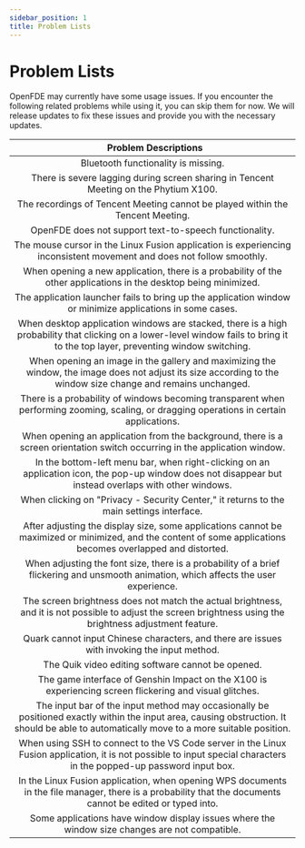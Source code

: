 ```yaml
---
sidebar_position: 1
title: Problem Lists
---
```


# Problem Lists

OpenFDE may currently have some usage issues. If you encounter the following related problems while using it, you can skip them for now. We will release updates to fix these issues and provide you with the necessary updates.

|   Problem Descriptions | 
| :----: | 
|Bluetooth functionality is missing.|
|There is severe lagging during screen sharing in Tencent Meeting on the Phytium X100.|
|The recordings of Tencent Meeting cannot be played within the Tencent Meeting.|
|OpenFDE does not support text-to-speech functionality.|
|The mouse cursor in the Linux Fusion application is experiencing inconsistent movement and does not follow smoothly.|	
|When opening a new application, there is a probability of the other applications in the desktop being minimized.|
|The application launcher fails to bring up the application window or minimize applications in some cases.|
|When desktop application windows are stacked, there is a high probability that clicking on a lower-level window fails to bring it to the top layer, preventing window switching.|
|When opening an image in the gallery and maximizing the window, the image does not adjust its size according to the window size change and remains unchanged.|
|There is a probability of windows becoming transparent when performing zooming, scaling, or dragging operations in certain applications.|
|When opening an application from the background, there is a screen orientation switch occurring in the application window.|
|In the bottom-left menu bar, when right-clicking on an application icon, the pop-up window does not disappear but instead overlaps with other windows.|	
|When clicking on "Privacy - Security Center," it returns to the main settings interface.|		
|After adjusting the display size, some applications cannot be maximized or minimized, and the content of some applications becomes overlapped and distorted.|
|When adjusting the font size, there is a probability of a brief flickering and unsmooth animation, which affects the user experience.|
|The screen brightness does not match the actual brightness, and it is not possible to adjust the screen brightness using the brightness adjustment feature.|		
|Quark cannot input Chinese characters, and there are issues with invoking the input method.|
|The Quik video editing software cannot be opened.|
|The game interface of Genshin Impact on the X100 is experiencing screen flickering and visual glitches.|
|The input bar of the input method may occasionally be positioned exactly within the input area, causing obstruction. It should be able to automatically move to a more suitable position.|
|When using SSH to connect to the VS Code server in the Linux Fusion application, it is not possible to input special characters in the popped-up password input box.|
|In the Linux Fusion application, when opening WPS documents in the file manager, there is a probability that the documents cannot be edited or typed into.|
|Some applications have window display issues where the window size changes are not compatible.|